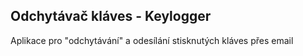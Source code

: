 ## Odchytávač kláves - Keylogger

Aplikace pro "odchytávání" a odesílání stisknutých kláves přes email